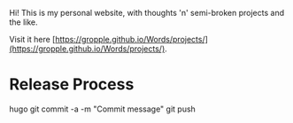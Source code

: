 Hi!  This is my personal website, with thoughts 'n' semi-broken projects and the like.

Visit it here [https://gropple.github.io/Words/projects/](https://gropple.github.io/Words/projects/).

Release Process
===============
hugo
git commit -a -m "Commit message"
git push
